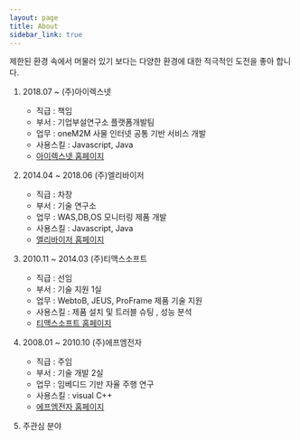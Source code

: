 ```yaml
---
layout: page
title: About
sidebar_link: true
---
```

<p class="message">
   제한된 환경 속에서 머물러 있기 보다는 다양한 환경에 대한 적극적인 도전을 좋아 합니다.          
</p>

 1. 2018.07 ~          (주)아이렉스넷
    * 직급 : 책임
    * 부서 : 기업부설연구소 플랫폼개발팀    
    * 업무 : oneM2M 사물 인터넷 공통 기반 서비스 개발   
    * 사용스킬 : Javascript, Java 
    * [아이렉스넷 홈페이지](http://www.irexnet.co.kr)  
 2. 2014.04 ~ 2018.06 (주)엘리바이저
    * 직급 : 차장
    * 부서 : 기술 연구소  
    * 업무 : WAS,DB,OS 모니터링 제품 개발
    * 사용스킬 : Javascript, Java     
    * [엘리바이저 홈페이지](http://elevisor.com)
 3. 2010.11 ~ 2014.03 (주)티맥스소프트
    * 직급 : 선임
    * 부서 : 기술 지원 1실 
    * 업무 : WebtoB, JEUS, ProFrame 제품 기술 지원
    * 사용스킬 : 제품 설치 및 트러블 슈팅 , 성능 분석  
    * [티맥스소프트 홈페이지](https://kr.tmaxsoft.com)
 4. 2008.01 ~ 2010.10 (주)에프엠전자 
    * 직급 : 주임
    * 부서 : 기술 개발 2실
    * 업무 : 임베디드 기반 자율 주행 연구
    * 사용스킬 : visual C++
    * [에프엠전자 홈페이지](https://www.futureman.co.kr)         
 
 5. 주관심 분야  
 


